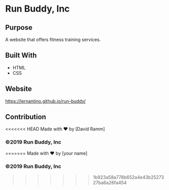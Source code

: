 # Run Buddy, Inc

## Purpose
A website that offers fitness training services. 

## Built With
* HTML
* CSS

## Website
https://lernantino.github.io/run-buddy/

## Contribution
<<<<<<< HEAD
Made with ❤️ by [David Ramm]

### ©️2019 Run Buddy, Inc
=======
Made with ❤️ by [your name]

### ©️2019 Run Buddy, Inc 
>>>>>>> 1b923a58a778b652a4e43b2527327ba6a26fa454
